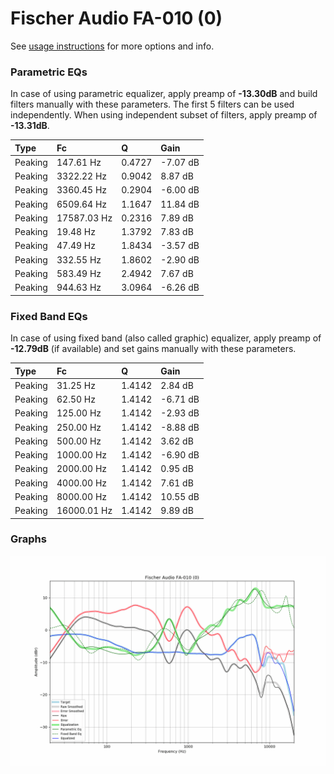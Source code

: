 # Fischer Audio FA-010 (0)
See [usage instructions](https://github.com/jaakkopasanen/AutoEq#usage) for more options and info.

### Parametric EQs
In case of using parametric equalizer, apply preamp of **-13.30dB** and build filters manually
with these parameters. The first 5 filters can be used independently.
When using independent subset of filters, apply preamp of **-13.31dB**.

| Type    | Fc          |      Q | Gain     |
|:--------|:------------|:-------|:---------|
| Peaking | 147.61 Hz   | 0.4727 | -7.07 dB |
| Peaking | 3322.22 Hz  | 0.9042 | 8.87 dB  |
| Peaking | 3360.45 Hz  | 0.2904 | -6.00 dB |
| Peaking | 6509.64 Hz  | 1.1647 | 11.84 dB |
| Peaking | 17587.03 Hz | 0.2316 | 7.89 dB  |
| Peaking | 19.48 Hz    | 1.3792 | 7.83 dB  |
| Peaking | 47.49 Hz    | 1.8434 | -3.57 dB |
| Peaking | 332.55 Hz   | 1.8602 | -2.90 dB |
| Peaking | 583.49 Hz   | 2.4942 | 7.67 dB  |
| Peaking | 944.63 Hz   | 3.0964 | -6.26 dB |

### Fixed Band EQs
In case of using fixed band (also called graphic) equalizer, apply preamp of **-12.79dB**
(if available) and set gains manually with these parameters.

| Type    | Fc          |      Q | Gain     |
|:--------|:------------|:-------|:---------|
| Peaking | 31.25 Hz    | 1.4142 | 2.84 dB  |
| Peaking | 62.50 Hz    | 1.4142 | -6.71 dB |
| Peaking | 125.00 Hz   | 1.4142 | -2.93 dB |
| Peaking | 250.00 Hz   | 1.4142 | -8.88 dB |
| Peaking | 500.00 Hz   | 1.4142 | 3.62 dB  |
| Peaking | 1000.00 Hz  | 1.4142 | -6.90 dB |
| Peaking | 2000.00 Hz  | 1.4142 | 0.95 dB  |
| Peaking | 4000.00 Hz  | 1.4142 | 7.61 dB  |
| Peaking | 8000.00 Hz  | 1.4142 | 10.55 dB |
| Peaking | 16000.01 Hz | 1.4142 | 9.89 dB  |

### Graphs
![](./Fischer%20Audio%20FA-010%20(0).png)
